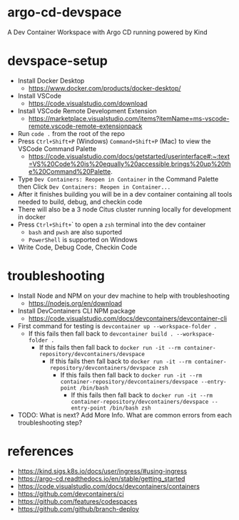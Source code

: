 # argo-cd-devspace
A Dev Container Workspace with Argo CD running powered by Kind

# devspace-setup
- Install Docker Desktop
  - https://www.docker.com/products/docker-desktop/
- Install VSCode
  - https://code.visualstudio.com/download
- Install VSCode Remote Development Extension
  - https://marketplace.visualstudio.com/items?itemName=ms-vscode-remote.vscode-remote-extensionpack
- Run `code .` from the root of the repo
- Press `Ctrl+Shift+P` (Windows) `Command+Shift+P` (Mac) to view the VSCode Command Palette
  - https://code.visualstudio.com/docs/getstarted/userinterface#:~:text=VS%20Code%20is%20equally%20accessible,brings%20up%20the%20Command%20Palette.
- Type `Dev Containers: Reopen in Container` in the Command Palette then Click `Dev Containers: Reopen in Container...`
- After it finishes building you will be in a dev container containing all tools needed to build, debug, and checkin code
- There will also be a 3 node Citus cluster running locally for development in docker
- Press `Ctrl+Shift+`\` to open a `zsh` terminal into the dev container
  - `bash` and `pwsh` are also suported
  - `PowerShell` is supported on Windows
- Write Code, Debug Code, Checkin Code

# troubleshooting
- Install Node and NPM on your dev machine to help with troubleshooting
  - https://nodejs.org/en/download
- Install DevContainers CLI NPM package
  - https://code.visualstudio.com/docs/devcontainers/devcontainer-cli
- First command for testing is `devcontainer up --workspace-folder .`
  - If this fails then fall back to `devcontainer build . --workspace-folder .`
    - If this fails then fall back to `docker run -it --rm container-repository/devcontainers/devspace`
      - If this fails then fall back to `docker run -it --rm container-repository/devcontainers/devspace zsh`
        - If this fails then fall back to `docker run -it --rm container-repository/devcontainers/devspace --entry-point /bin/bash`
          - If this fails then fall back to `docker run -it --rm container-repository/devcontainers/devspace --entry-point /bin/bash zsh`
- TODO: What is next?  Add More Info.  What are common errors from each troubleshooting step?

# references
- https://kind.sigs.k8s.io/docs/user/ingress/#using-ingress
- https://argo-cd.readthedocs.io/en/stable/getting_started
- https://code.visualstudio.com/docs/devcontainers/containers
- https://github.com/devcontainers/ci
- https://github.com/features/codespaces
- https://github.com/github/branch-deploy
